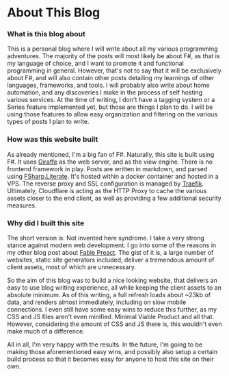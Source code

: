 About This Blog
======================

### What is this blog about

This is a personal blog where I will write about all my various programming adventures. The majority of the posts will most likely be about F#, as that is my language of choice, and I want to promote it and functional programming in general. However, that's not to say that it will be exclusively about F#, and will also contain other posts detailing my learnings of other languages, frameworks, and tools. I will probably also write about home automation, and any discoveries I make in the process of self hosting various services. At the time of writing, I don't have a tagging system or a Series feature implemented yet, but those are things I plan to do. I will be using those features to allow easy organization and filtering on the various types of posts I plan to write.

### How was this website built

As already mentioned, I'm a big fan of F#. Naturally, this site is built using F#. It uses [Giraffe](https://github.com/giraffe-fsharp/Giraffe) as the web server, and as the view engine. There is no frontend framework in play. Posts are written in markdown, and parsed using [FSharp.Literate](http://fsprojects.github.io/FSharp.Formatting/literate.html). It's hosted within a docker container and hosted in a VPS. The reverse proxy and SSL configuration is managed by [Traefik](https://traefik.io/). Ultimately, Cloudflare is acting as the HTTP Proxy to cache the various assets closer to the end client, as well as providing a few additional security measures.


### Why did I built this site

The short version is: Not invented here syndrome. I take a very strong stance against modern web development. I go into some of the reasons in my other blog post about [Fable Preact](https://hashset.dev/posts/2018-12-31_Fable+React+is+nice.+But+what+about+Fable+Preact#My-problem-with-Web-Development). The gist of it is, a large number of websites, static site generators included, deliver a tremendous amount of client assets, most of which are unnecessary.

So the aim of this blog was to build a nice looking website, that delivers an easy to use blog writing experience, all while keeping the client assets to an absolute minimum. As of this writing, a full refresh loads about ~23kb of data, and renders almost immediately, including on slow mobile connections. I even still have some easy wins to reduce this further, as my CSS and JS files aren't even minified. Minimal Viable Product and all that. However, considering the amount of CSS and JS there is, this wouldn't even make much of a difference.

All in all, I'm very happy with the results. In the future, I'm going to be making those aforementioned easy wins, and possibly also setup a certain build process so that it becomes easy for anyone to host this site on their own.
